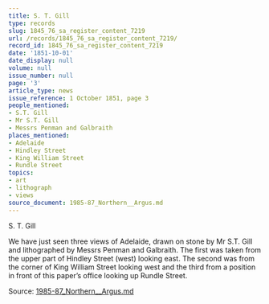 ```yaml
---
title: S. T. Gill
type: records
slug: 1845_76_sa_register_content_7219
url: /records/1845_76_sa_register_content_7219/
record_id: 1845_76_sa_register_content_7219
date: '1851-10-01'
date_display: null
volume: null
issue_number: null
page: '3'
article_type: news
issue_reference: 1 October 1851, page 3
people_mentioned:
- S.T. Gill
- Mr S.T. Gill
- Messrs Penman and Galbraith
places_mentioned:
- Adelaide
- Hindley Street
- King William Street
- Rundle Street
topics:
- art
- lithograph
- views
source_document: 1985-87_Northern__Argus.md
---
```


S. T. Gill

We have just seen three views of Adelaide, drawn on stone by Mr S.T. Gill and lithographed by Messrs Penman and Galbraith.  The first was taken from the upper part of Hindley Street (west) looking east.  The second was from the corner of King William Street looking west and the third from a position in front of this paper’s office looking up Rundle Street.

Source: [1985-87_Northern__Argus.md](/downloads/markdown/1985-87_Northern__Argus.md)
